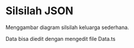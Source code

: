 # Silsilah JSON

Menggambar diagram silsilah keluarga sederhana.

Data bisa diedit dengan mengedit file Data.ts
